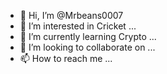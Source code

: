 - 👋 Hi, I’m @Mrbeans0007
- 👀 I’m interested in Cricket ...
- 🌱 I’m currently learning Crypto ...
- 💞️ I’m looking to collaborate on ...
- 📫 How to reach me ...

<!---
Mrbeans0007/Mrbeans0007 is a ✨ special ✨ repository because its `README.md` (this file) appears on your GitHub profile.
You can click the Preview link to take a look at your changes.
--->
